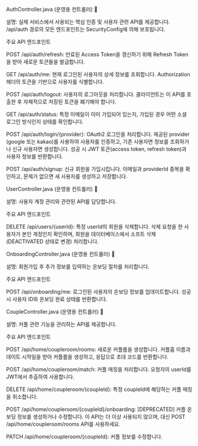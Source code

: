 AuthController.java (운영용 컨트롤러) 📡

설명: 실제 서비스에서 사용되는 핵심 인증 및 사용자 관련 API를 제공합니다. /api/auth 경로의 모든 엔드포인트는 SecurityConfig에 의해 보호됩니다.

주요 API 엔드포인트

POST /api/auth/refresh: 만료된 Access Token을 갱신하기 위해 Refresh Token을 받아 새로운 토큰들을 발급합니다.

GET /api/auth/me: 현재 로그인된 사용자의 상세 정보를 조회합니다. Authorization 헤더의 토큰을 기반으로 사용자를 식별합니다.

POST /api/auth/logout: 사용자의 로그아웃을 처리합니다. 클라이언트는 이 API를 호출한 후 자체적으로 저장된 토큰을 폐기해야 합니다.

GET /api/auth/status: 특정 이메일이 이미 가입되어 있는지, 가입된 경우 어떤 소셜 로그인 방식인지 상태를 확인합니다.

POST /api/auth/login/{provider}: OAuth2 로그인을 처리합니다. 제공된 provider (google 또는 kakao)를 사용하여 사용자를 인증하고, 기존 사용자면 정보를 조회하거나 신규 사용자면 생성합니다. 성공 시 JWT 토큰(access token, refresh token)과 사용자 정보를 반환합니다.

POST /api/auth/signup: 신규 회원을 가입시킵니다. 이메일과 providerId 중복을 확인하고, 문제가 없으면 새 사용자를 생성하고 저장합니다.

UserController.java (운영용 컨트롤러) 🤝

설명: 사용자 계정 관리와 관련된 API를 담당합니다.

주요 API 엔드포인트

DELETE /api/users/{userId}: 특정 userId의 회원을 삭제합니다. 삭제 요청을 한 사용자가 본인 계정인지 확인하며, 회원을 데이터베이스에서 소프트 삭제(DEACTIVATED 상태로 변경) 처리합니다.

OnboardingController.java (운영용 컨트롤러) 🚀

설명: 회원가입 후 추가 정보를 입력하는 온보딩 절차를 처리합니다.

주요 API 엔드포인트

POST /api/onboarding/me: 로그인된 사용자의 온보딩 정보를 업데이트합니다. 성공 시 사용자 ID와 온보딩 완료 상태를 반환합니다.

CoupleController.java (운영용 컨트롤러) 💖

설명: 커플 관련 기능을 관리하는 API를 제공합니다.

주요 API 엔드포인트

POST /api/home/coupleroom/rooms: 새로운 커플룸을 생성합니다. 커플홈 이름과 데이트 시작일을 받아 커플룸을 생성하고, 응답으로 초대 코드를 반환합니다.

POST /api/home/coupleroom/match: 커플 매칭을 처리합니다. 요청자의 userId를 JWT에서 추출하여 사용합니다.

DELETE /api/home/coupleroom/{coupleId}: 특정 coupleId에 해당하는 커플 매칭을 취소합니다.

POST /api/home/coupleroom/{coupleId}/onboarding: [DEPRECATED] 커플 온보딩 정보를 생성하거나 수정합니다. 이 API는 더 이상 사용되지 않으며, 대신 POST /api/home/coupleroom/rooms API를 사용하세요.

PATCH /api/home/coupleroom/{coupleId}: 커플 정보를 수정합니다.